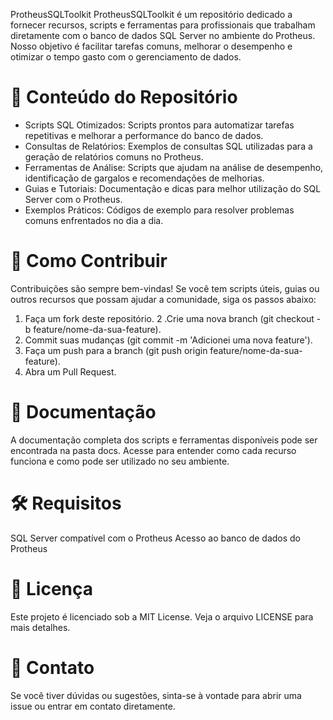 ProtheusSQLToolkit
ProtheusSQLToolkit é um repositório dedicado a fornecer recursos, scripts e ferramentas para profissionais que trabalham diretamente com o banco de dados SQL Server no ambiente do Protheus. Nosso objetivo é facilitar tarefas comuns, melhorar o desempenho e otimizar o tempo gasto com o gerenciamento de dados.

# 📂 Conteúdo do Repositório
+ Scripts SQL Otimizados: Scripts prontos para automatizar tarefas repetitivas e melhorar a performance do banco de dados.
+ Consultas de Relatórios: Exemplos de consultas SQL utilizadas para a geração de relatórios comuns no Protheus.
+ Ferramentas de Análise: Scripts que ajudam na análise de desempenho, identificação de gargalos e recomendações de melhorias.
+ Guias e Tutoriais: Documentação e dicas para melhor utilização do SQL Server com o Protheus.
+ Exemplos Práticos: Códigos de exemplo para resolver problemas comuns enfrentados no dia a dia.
# 🚀 Como Contribuir
Contribuições são sempre bem-vindas! Se você tem scripts úteis, guias ou outros recursos que possam ajudar a comunidade, siga os passos abaixo:

1. Faça um fork deste repositório.
2 .Crie uma nova branch (git checkout -b feature/nome-da-sua-feature).
3. Commit suas mudanças (git commit -m 'Adicionei uma nova feature').
4. Faça um push para a branch (git push origin feature/nome-da-sua-feature).
5. Abra um Pull Request.
# 📖 Documentação
A documentação completa dos scripts e ferramentas disponíveis pode ser encontrada na pasta docs. Acesse para entender como cada recurso funciona e como pode ser utilizado no seu ambiente.

# 🛠 Requisitos
SQL Server compatível com o Protheus
Acesso ao banco de dados do Protheus
# 📄 Licença
Este projeto é licenciado sob a MIT License. Veja o arquivo LICENSE para mais detalhes.

# 📧 Contato
Se você tiver dúvidas ou sugestões, sinta-se à vontade para abrir uma issue ou entrar em contato diretamente.

